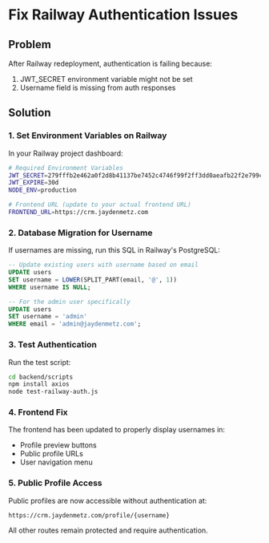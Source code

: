 # Fix Railway Authentication Issues

## Problem
After Railway redeployment, authentication is failing because:
1. JWT_SECRET environment variable might not be set
2. Username field is missing from auth responses

## Solution

### 1. Set Environment Variables on Railway

In your Railway project dashboard:

```bash
# Required Environment Variables
JWT_SECRET=279fffb2e462a0f2d8b41137be7452c4746f99f2ff3dd0aeafb22f2e799c1472
JWT_EXPIRE=30d
NODE_ENV=production

# Frontend URL (update to your actual frontend URL)
FRONTEND_URL=https://crm.jaydenmetz.com
```

### 2. Database Migration for Username

If usernames are missing, run this SQL in Railway's PostgreSQL:

```sql
-- Update existing users with username based on email
UPDATE users 
SET username = LOWER(SPLIT_PART(email, '@', 1))
WHERE username IS NULL;

-- For the admin user specifically
UPDATE users 
SET username = 'admin'
WHERE email = 'admin@jaydenmetz.com';
```

### 3. Test Authentication

Run the test script:
```bash
cd backend/scripts
npm install axios
node test-railway-auth.js
```

### 4. Frontend Fix

The frontend has been updated to properly display usernames in:
- Profile preview buttons
- Public profile URLs
- User navigation menu

### 5. Public Profile Access

Public profiles are now accessible without authentication at:
```
https://crm.jaydenmetz.com/profile/{username}
```

All other routes remain protected and require authentication.